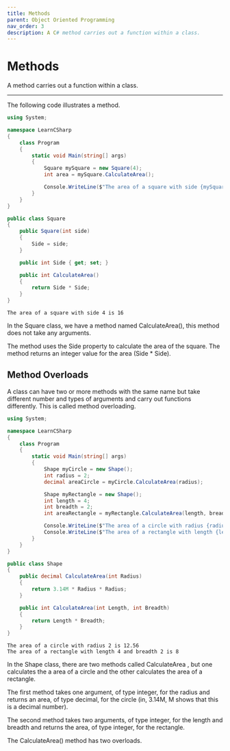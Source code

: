 ```yaml
---
title: Methods
parent: Object Oriented Programming
nav_order: 3
description: A C# method carries out a function within a class.
---
```


# Methods

A method carries out a function within a class.

****

The following code illustrates a method.

```csharp
using System;

namespace LearnCSharp
{
    class Program
    {
        static void Main(string[] args)
        {
            Square mySquare = new Square(4);
            int area = mySquare.CalculateArea();

            Console.WriteLine($"The area of a square with side {mySquare.Side} is {area}");
        }
    }
}

public class Square
{
    public Square(int side)
    {
        Side = side;
    }

    public int Side { get; set; }

    public int CalculateArea()
    {
        return Side * Side;
    }
}
```

```
The area of a square with side 4 is 16
```

In the Square class, we have a method named CalculateArea(), this method does not take any arguments. 

The method uses the Side property to calculate the area of the square. The method returns an integer value for the area (Side * Side).

## Method Overloads

A class can have two or more methods with the same name but take different number and types of arguments and carry out functions differently. This is called method overloading.

```csharp
using System;

namespace LearnCSharp
{
    class Program
    {
        static void Main(string[] args)
        {
            Shape myCircle = new Shape();
            int radius = 2;
            decimal areaCircle = myCircle.CalculateArea(radius);

            Shape myRectangle = new Shape();
            int length = 4;
            int breadth = 2;
            int areaRectangle = myRectangle.CalculateArea(length, breadth);

            Console.WriteLine($"The area of a circle with radius {radius} is {areaCircle}");
            Console.WriteLine($"The area of a rectangle with length {length} and breadth {breadth} is {areaRectangle}");
        }
    }
}

public class Shape
{
    public decimal CalculateArea(int Radius)
    {
        return 3.14M * Radius * Radius;
    }

    public int CalculateArea(int Length, int Breadth)
    {
        return Length * Breadth;
    }
}
```

```
The area of a circle with radius 2 is 12.56
The area of a rectangle with length 4 and breadth 2 is 8
```

In the Shape class, there are two methods called CalculateArea , but one calculates the a area of a circle and the other calculates the area of a rectangle. 

The first method takes one argument, of type integer, for the radius and returns an area, of type decimal, for the circle (in, 3.14M, M shows that this is a decimal number). 

The second method takes two arguments, of type integer, for the length and breadth and returns the area, of type integer, for the rectangle. 

The CalculateArea() method has two overloads.
